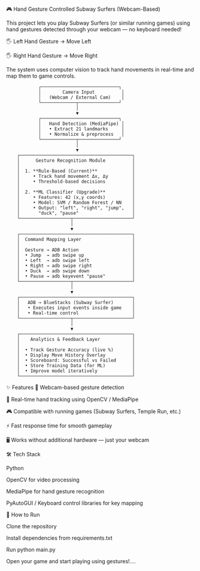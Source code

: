 🎮 Hand Gesture Controlled Subway Surfers (Webcam-Based)

This project lets you play Subway Surfers (or similar running games) using hand gestures detected through your webcam — no keyboard needed!


🖐 Left Hand Gesture → Move Left

🖐 Right Hand Gesture → Move Right

The system uses computer vision to track hand movements in real-time and map them to game controls.



                ┌─────────────────────────────┐
                │        Camera Input          │
                │   (Webcam / External Cam)    │
                └─────────────┬───────────────┘
                              │
                              ▼
                ┌─────────────────────────────┐
                │   Hand Detection (MediaPipe) │
                │   • Extract 21 landmarks     │
                │   • Normalize & preprocess   │
                └─────────────┬───────────────┘
                              │
                              ▼
        ┌──────────────────────────────────────────┐
        │      Gesture Recognition Module          │
        │                                          │
        │  1. **Rule-Based (Current)**             │
        │     • Track hand movement Δx, Δy         │
        │     • Threshold-based decisions          │
        │                                          │
        │  2. **ML Classifier (Upgrade)**          │
        │     • Features: 42 (x,y coords)          │
        │     • Model: SVM / Random Forest / NN    │
        │     • Output: "left", "right", "jump",   │
        │       "duck", "pause"                    │
        └───────────────────┬──────────────────────┘
                            │
                            ▼
        ┌──────────────────────────────────────────┐
        │  Command Mapping Layer                   │
        │                                          │
        │  Gesture → ADB Action                    │
        │  • Jump  → adb swipe up                  │
        │  • Left  → adb swipe left                │
        │  • Right → adb swipe right               │
        │  • Duck  → adb swipe down                │
        │  • Pause → adb keyevent "pause"          │
        └───────────────────┬──────────────────────┘
                            │
                            ▼
        ┌──────────────────────────────────────────┐
        │   ADB → BlueStacks (Subway Surfer)       │
        │   • Executes input events inside game    │
        │   • Real-time control                    │
        └───────────────────┬──────────────────────┘
                            │
                            ▼
        ┌──────────────────────────────────────────┐
        │    Analytics & Feedback Layer            │
        │                                          │
        │  • Track Gesture Accuracy (live %)       │
        │  • Display Move History Overlay          │
        │  • Scoreboard: Successful vs Failed      │
        │  • Store Training Data (for ML)          │
        │  • Improve model iteratively             │
        └──────────────────────────────────────────┘



✨ Features
🎥 Webcam-based gesture detection

🎯 Real-time hand tracking using OpenCV / MediaPipe

🎮 Compatible with running games (Subway Surfers, Temple Run, etc.)

⚡ Fast response time for smooth gameplay

🖥 Works without additional hardware — just your webcam


🛠 Tech Stack

Python

OpenCV for video processing

MediaPipe for hand gesture recognition

PyAutoGUI / Keyboard control libraries for key mapping


🚀 How to Run

Clone the repository

Install dependencies from requirements.txt

Run python main.py

Open your game and start playing using gestures!....
